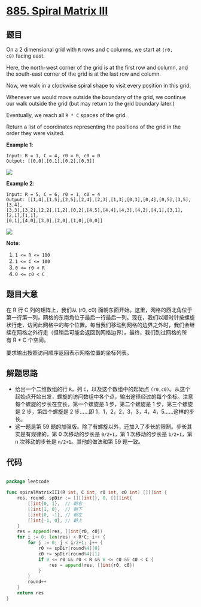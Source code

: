 # [885. Spiral Matrix III](https://leetcode.com/problems/spiral-matrix-iii/)


## 题目

On a 2 dimensional grid with `R` rows and `C` columns, we start at `(r0, c0)` facing east.

Here, the north-west corner of the grid is at the first row and column, and the south-east corner of the grid is at the last row and column.

Now, we walk in a clockwise spiral shape to visit every position in this grid.

Whenever we would move outside the boundary of the grid, we continue our walk outside the grid (but may return to the grid boundary later.)

Eventually, we reach all `R * C` spaces of the grid.

Return a list of coordinates representing the positions of the grid in the order they were visited.

**Example 1**:

    Input: R = 1, C = 4, r0 = 0, c0 = 0
    Output: [[0,0],[0,1],[0,2],[0,3]]

![](https://s3-lc-upload.s3.amazonaws.com/uploads/2018/08/24/example_1.png)

**Example 2**:

    Input: R = 5, C = 6, r0 = 1, c0 = 4
    Output: [[1,4],[1,5],[2,5],[2,4],[2,3],[1,3],[0,3],[0,4],[0,5],[3,5],[3,4],
    [3,3],[3,2],[2,2],[1,2],[0,2],[4,5],[4,4],[4,3],[4,2],[4,1],[3,1],[2,1],[1,1],
    [0,1],[4,0],[3,0],[2,0],[1,0],[0,0]]

![](https://s3-lc-upload.s3.amazonaws.com/uploads/2018/08/24/example_2.png)

**Note**:

1. `1 <= R <= 100`
2. `1 <= C <= 100`
3. `0 <= r0 < R`
4. `0 <= c0 < C`


## 题目大意

在 R 行 C 列的矩阵上，我们从 (r0, c0) 面朝东面开始。这里，网格的西北角位于第一行第一列，网格的东南角位于最后一行最后一列。现在，我们以顺时针按螺旋状行走，访问此网格中的每个位置。每当我们移动到网格的边界之外时，我们会继续在网格之外行走（但稍后可能会返回到网格边界）。最终，我们到过网格的所有 R * C 个空间。

要求输出按照访问顺序返回表示网格位置的坐标列表。


## 解题思路


- 给出一个二维数组的行 `R`，列 `C`，以及这个数组中的起始点 `(r0,c0)`。从这个起始点开始出发，螺旋的访问数组中各个点，输出途径经过的每个坐标。注意每个螺旋的步长在变长，第一个螺旋是 1 步，第二个螺旋是 1 步，第三个螺旋是 2 步，第四个螺旋是 2 步……即 1，1，2，2，3，3，4，4，5……这样的步长。
- 这一题是第 59 题的加强版。除了有螺旋以外，还加入了步长的限制。步长其实是有规律的，第 0 次移动的步长是 `0/2+1`，第 1 次移动的步长是 `1/2+1`，第 n 次移动的步长是 `n/2+1`。其他的做法和第 59 题一致。



## 代码

```go

package leetcode

func spiralMatrixIII(R int, C int, r0 int, c0 int) [][]int {
	res, round, spDir := [][]int{}, 0, [][]int{
		[]int{0, 1},  // 朝右
		[]int{1, 0},  // 朝下
		[]int{0, -1}, // 朝左
		[]int{-1, 0}, // 朝上
	}
	res = append(res, []int{r0, c0})
	for i := 0; len(res) < R*C; i++ {
		for j := 0; j < i/2+1; j++ {
			r0 += spDir[round%4][0]
			c0 += spDir[round%4][1]
			if 0 <= r0 && r0 < R && 0 <= c0 && c0 < C {
				res = append(res, []int{r0, c0})
			}
		}
		round++
	}
	return res
}

```